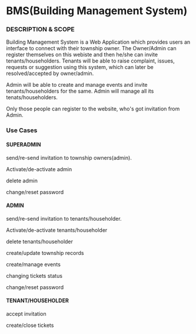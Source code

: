 # BMS(Building Management System)

### DESCRIPTION & SCOPE
Building Management System is a Web Application which provides users an interface to connect with their township owner. The Owner/Admin can register themselves on this webiste and then he/she can invite tenants/householders. Tenants will be able to raise complaint, issues, requests or suggestion using this system, which can later be resolved/accepted by  owner/admin.

Admin will be able to create and manage events and invite tenants/householders for the same. Admin will manage all its tenats/householders.

Only those people can register to the website, who's got invitation from Admin.

### Use Cases
#### SUPERADMIN
send/re-send invitation to township owners(admin).

Activate/de-activate admin

delete admin

change/reset password

#### ADMIN
send/re-send invitation to tenants/householder.

Activate/de-activate tenants/householder

delete tenants/householder

create/update township records

create/manage events

changing tickets status

change/reset password

#### TENANT/HOUSEHOLDER
accept invitation

create/close tickets


